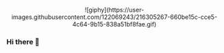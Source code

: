 <p align="center">
![giphy](https://user-images.githubusercontent.com/122069243/216305267-660be15c-cce5-4c64-9b15-838a51bf8fae.gif)
<p>
  
### Hi there 👋

<!--
**JoelMdO/JoelMdO** is a ✨ _special_ ✨ repository because its `README.md` (this file) appears on your GitHub profile.

Here are some ideas to get you started:

- 🔭 I’m currently working on ...
- 🌱 I’m currently learning ...
- 👯 I’m looking to collaborate on ...
- 🤔 I’m looking for help with ...
- 💬 Ask me about ...
- 📫 How to reach me: ...
- 😄 Pronouns: ...
- ⚡ Fun fact: ...
-->
